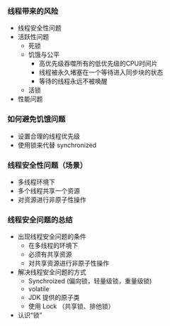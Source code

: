 ### 线程带来的风险
* 线程安全性问题
* 活跃性问题
  * 死锁
  * 饥饿与公平
    * 高优先级吞噬所有的低优先级的CPU时间片
    * 线程被永久堵塞在一个等待进入同步块的状态
    * 等待的线程永远不被唤醒
  * 活锁
* 性能问题

### 如何避免饥饿问题
* 设置合理的线程优先级
* 使用锁来代替 synchronized


### 线程安全性问题（场景）
* 多线程环境下
* 多个线程共享一个资源
* 对资源进行非原子性操作

### 线程安全问题的总结
* 出现线程安全问题的条件
  * 在多线程的环境下
  * 必须有共享资源
  * 对共享资源进行非原子性操作
* 解决线程安全问题的方式
  * Synchroized (偏向锁，轻量级锁，重量级锁)
  * volatile
  * JDK 提供的原子类
  * 使用 Lock （共享锁、排他锁）
* 认识“锁”
